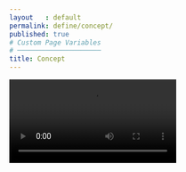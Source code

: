 ```yaml
---
layout   : default
permalink: define/concept/
published: true
# Custom Page Variables
# ─────────────────────
title: Concept
---
```




![video](http://127.0.0.1:4000/1718-nmd3-project/images/video-1520258597.mp4)
